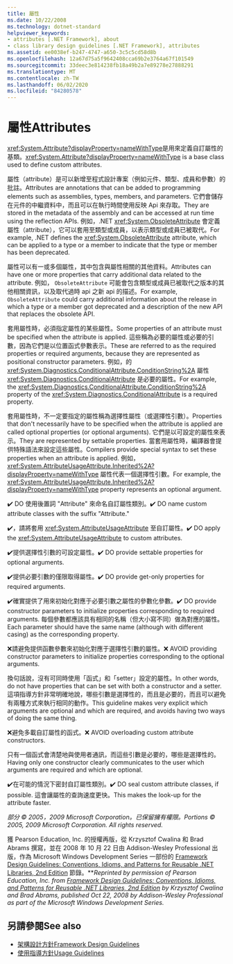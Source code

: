 ```yaml
---
title: 屬性
ms.date: 10/22/2008
ms.technology: dotnet-standard
helpviewer_keywords:
- attributes [.NET Framework], about
- class library design guidelines [.NET Framework], attributes
ms.assetid: ee0038ef-b247-4747-a650-3c5c5cd58d8b
ms.openlocfilehash: 12a67d75a5f9642408cca69b2e3764a67f101549
ms.sourcegitcommit: 33deec3e814238fb18a49b2a7e89278e27888291
ms.translationtype: MT
ms.contentlocale: zh-TW
ms.lasthandoff: 06/02/2020
ms.locfileid: "84280578"
---
```

# <a name="attributes"></a><span data-ttu-id="3f205-102">屬性</span><span class="sxs-lookup"><span data-stu-id="3f205-102">Attributes</span></span>

<span data-ttu-id="3f205-103"><xref:System.Attribute?displayProperty=nameWithType>是用來定義自訂屬性的基類。</span><span class="sxs-lookup"><span data-stu-id="3f205-103"><xref:System.Attribute?displayProperty=nameWithType> is a base class used to define custom attributes.</span></span>

 <span data-ttu-id="3f205-104">屬性（attribute）是可以新增至程式設計專案（例如元件、類型、成員和參數）的批註。</span><span class="sxs-lookup"><span data-stu-id="3f205-104">Attributes are annotations that can be added to programming elements such as assemblies, types, members, and parameters.</span></span> <span data-ttu-id="3f205-105">它們會儲存在元件的中繼資料中，而且可以在執行時間使用反映 Api 來存取。</span><span class="sxs-lookup"><span data-stu-id="3f205-105">They are stored in the metadata of the assembly and can be accessed at run time using the reflection APIs.</span></span> <span data-ttu-id="3f205-106">例如，.NET <xref:System.ObsoleteAttribute> 會定義屬性（attribute），它可以套用至類型或成員，以表示類型或成員已被取代。</span><span class="sxs-lookup"><span data-stu-id="3f205-106">For example, .NET defines the <xref:System.ObsoleteAttribute> attribute, which can be applied to a type or a member to indicate that the type or member has been deprecated.</span></span>

 <span data-ttu-id="3f205-107">屬性可以有一或多個屬性，其中包含與屬性相關的其他資料。</span><span class="sxs-lookup"><span data-stu-id="3f205-107">Attributes can have one or more properties that carry additional data related to the attribute.</span></span> <span data-ttu-id="3f205-108">例如， `ObsoleteAttribute` 可能會包含類型或成員已被取代之版本的其他相關資訊，以及取代過時 api 之新 api 的描述。</span><span class="sxs-lookup"><span data-stu-id="3f205-108">For example, `ObsoleteAttribute` could carry additional information about the release in which a type or a member got deprecated and a description of the new API that replaces the obsolete API.</span></span>

 <span data-ttu-id="3f205-109">套用屬性時，必須指定屬性的某些屬性。</span><span class="sxs-lookup"><span data-stu-id="3f205-109">Some properties of an attribute must be specified when the attribute is applied.</span></span> <span data-ttu-id="3f205-110">這些稱為必要的屬性或必要的引數，因為它們是以位置函式參數表示。</span><span class="sxs-lookup"><span data-stu-id="3f205-110">These are referred to as the required properties or required arguments, because they are represented as positional constructor parameters.</span></span> <span data-ttu-id="3f205-111">例如，的 <xref:System.Diagnostics.ConditionalAttribute.ConditionString%2A> 屬性 <xref:System.Diagnostics.ConditionalAttribute> 是必要的屬性。</span><span class="sxs-lookup"><span data-stu-id="3f205-111">For example, the <xref:System.Diagnostics.ConditionalAttribute.ConditionString%2A> property of the <xref:System.Diagnostics.ConditionalAttribute> is a required property.</span></span>

 <span data-ttu-id="3f205-112">套用屬性時，不一定要指定的屬性稱為選擇性屬性（或選擇性引數）。</span><span class="sxs-lookup"><span data-stu-id="3f205-112">Properties that don't necessarily have to be specified when the attribute is applied are called optional properties (or optional arguments).</span></span> <span data-ttu-id="3f205-113">它們是以可設定的屬性來表示。</span><span class="sxs-lookup"><span data-stu-id="3f205-113">They are represented by settable properties.</span></span> <span data-ttu-id="3f205-114">當套用屬性時，編譯器會提供特殊語法來設定這些屬性。</span><span class="sxs-lookup"><span data-stu-id="3f205-114">Compilers provide special syntax to set these properties when an attribute is applied.</span></span> <span data-ttu-id="3f205-115">例如， <xref:System.AttributeUsageAttribute.Inherited%2A?displayProperty=nameWithType> 屬性代表一個選擇性引數。</span><span class="sxs-lookup"><span data-stu-id="3f205-115">For example, the <xref:System.AttributeUsageAttribute.Inherited%2A?displayProperty=nameWithType> property represents an optional argument.</span></span>

 <span data-ttu-id="3f205-116">✔️ DO 使用後置詞 "Attribute" 來命名自訂屬性類別。</span><span class="sxs-lookup"><span data-stu-id="3f205-116">✔️ DO name custom attribute classes with the suffix "Attribute."</span></span>

 <span data-ttu-id="3f205-117">✔️，請將套用 <xref:System.AttributeUsageAttribute> 至自訂屬性。</span><span class="sxs-lookup"><span data-stu-id="3f205-117">✔️ DO apply the <xref:System.AttributeUsageAttribute> to custom attributes.</span></span>

 <span data-ttu-id="3f205-118">✔️提供選擇性引數的可設定屬性。</span><span class="sxs-lookup"><span data-stu-id="3f205-118">✔️ DO provide settable properties for optional arguments.</span></span>

 <span data-ttu-id="3f205-119">✔️提供必要引數的僅限取得屬性。</span><span class="sxs-lookup"><span data-stu-id="3f205-119">✔️ DO provide get-only properties for required arguments.</span></span>

 <span data-ttu-id="3f205-120">✔️確實提供了用來初始化對應于必要引數之屬性的參數化參數。</span><span class="sxs-lookup"><span data-stu-id="3f205-120">✔️ DO provide constructor parameters to initialize properties corresponding to required arguments.</span></span> <span data-ttu-id="3f205-121">每個參數都應該具有相同的名稱（但大小寫不同）做為對應的屬性。</span><span class="sxs-lookup"><span data-stu-id="3f205-121">Each parameter should have the same name (although with different casing) as the corresponding property.</span></span>

 <span data-ttu-id="3f205-122">❌請避免提供函數參數來初始化對應于選擇性引數的屬性。</span><span class="sxs-lookup"><span data-stu-id="3f205-122">❌ AVOID providing constructor parameters to initialize properties corresponding to the optional arguments.</span></span>

 <span data-ttu-id="3f205-123">換句話說，沒有可同時使用「函式」和「setter」設定的屬性。</span><span class="sxs-lookup"><span data-stu-id="3f205-123">In other words, do not have properties that can be set with both a constructor and a setter.</span></span> <span data-ttu-id="3f205-124">這項指導方針非常明確地說，哪些引數是選擇性的，而且是必要的，而且可以避免有兩種方式來執行相同的動作。</span><span class="sxs-lookup"><span data-stu-id="3f205-124">This guideline makes very explicit which arguments are optional and which are required, and avoids having two ways of doing the same thing.</span></span>

 <span data-ttu-id="3f205-125">❌避免多載自訂屬性的函式。</span><span class="sxs-lookup"><span data-stu-id="3f205-125">❌ AVOID overloading custom attribute constructors.</span></span>

 <span data-ttu-id="3f205-126">只有一個函式會清楚地與使用者通訊，而這些引數是必要的，哪些是選擇性的。</span><span class="sxs-lookup"><span data-stu-id="3f205-126">Having only one constructor clearly communicates to the user which arguments are required and which are optional.</span></span>

 <span data-ttu-id="3f205-127">✔️在可能的情況下密封自訂屬性類別。</span><span class="sxs-lookup"><span data-stu-id="3f205-127">✔️ DO seal custom attribute classes, if possible.</span></span> <span data-ttu-id="3f205-128">這會讓屬性的查詢速度更快。</span><span class="sxs-lookup"><span data-stu-id="3f205-128">This makes the look-up for the attribute faster.</span></span>

 <span data-ttu-id="3f205-129">*部分 &copy; 2005，2009 Microsoft Corporation。已保留擁有權限。*</span><span class="sxs-lookup"><span data-stu-id="3f205-129">*Portions &copy; 2005, 2009 Microsoft Corporation. All rights reserved.*</span></span>

 <span data-ttu-id="3f205-130">獲 Pearson Education, Inc. 的授權再版，從 Krzysztof Cwalina 和 Brad Abrams 撰寫，並在 2008 年 10 月 22 日由 Addison-Wesley Professional 出版，作為 Microsoft Windows Development Series 一部份的 [Framework Design Guidelines: Conventions, Idioms, and Patterns for Reusable .NET Libraries, 2nd Edition](https://www.informit.com/store/framework-design-guidelines-conventions-idioms-and-9780321545619) 節錄。\*\*</span><span class="sxs-lookup"><span data-stu-id="3f205-130">*Reprinted by permission of Pearson Education, Inc. from [Framework Design Guidelines: Conventions, Idioms, and Patterns for Reusable .NET Libraries, 2nd Edition](https://www.informit.com/store/framework-design-guidelines-conventions-idioms-and-9780321545619) by Krzysztof Cwalina and Brad Abrams, published Oct 22, 2008 by Addison-Wesley Professional as part of the Microsoft Windows Development Series.*</span></span>

## <a name="see-also"></a><span data-ttu-id="3f205-131">另請參閱</span><span class="sxs-lookup"><span data-stu-id="3f205-131">See also</span></span>

- [<span data-ttu-id="3f205-132">架構設計方針</span><span class="sxs-lookup"><span data-stu-id="3f205-132">Framework Design Guidelines</span></span>](index.md)
- [<span data-ttu-id="3f205-133">使用指導方針</span><span class="sxs-lookup"><span data-stu-id="3f205-133">Usage Guidelines</span></span>](usage-guidelines.md)
